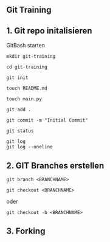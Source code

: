 ## Git Training

## 1. Git repo initalisieren
GitBash starten

```
mkdir git-training
```

```
cd git-training
```

```
git init
```

```
touch README.md
```

```
touch main.py
```

```
git add .
```

```
git commit -m "Initial Commit"
```

```
git status
```

```
git log
git log --oneline
```

## 2. GIT Branches erstellen

```
git branch <BRANCHNAME>
```

```
git checkout <BRANCHNAME>
```
oder

```
git checkout -b <BRANCHNAME>
```

## 3. Forking